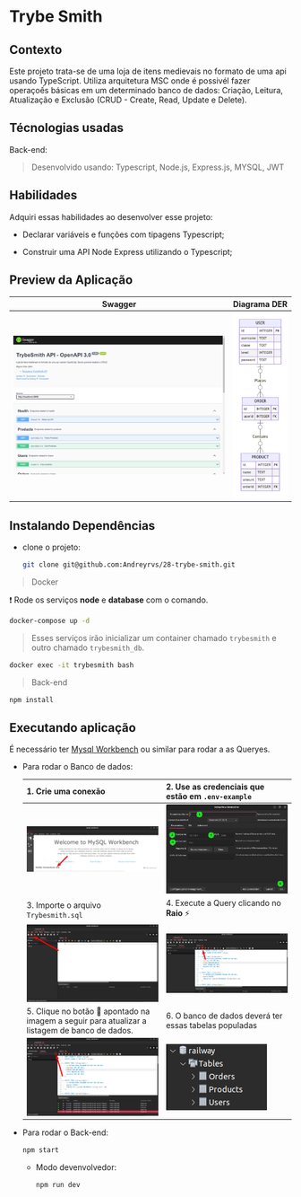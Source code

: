 # Trybe Smith

## Contexto

Este projeto trata-se de uma loja de itens medievais no formato de uma api usando TypeScript. Utiliza arquitetura MSC onde é possivél fazer operaçoếs básicas em um determinado banco de dados: Criação, Leitura, Atualização e Exclusão (CRUD - Create, Read, Update e Delete).

<!-- 
> Utiliza a API []()
 -->

<!-- 
Colegas que contribuíram para a realização do projeto:

- [@colega1](https://github.com/ "github")
- [@colega2](https://github.com/ "github")
 -->

## Técnologias usadas

Back-end:
> Desenvolvido usando: Typescript, Node.js, Express.js, MYSQL, JWT

## Habilidades

Adquiri essas habilidades ao desenvolver esse projeto:

- Declarar variáveis e funções com tipagens Typescript;

- Construir uma API Node Express utilizando o Typescript;

## Preview da Aplicação

| Swagger | Diagrama DER |
| :---: | :---: |
| ![HOME](./assets/aplicacao-home.png) | ![DER](./assets/aplicacao-der.png) |

## Instalando Dependências

- clone o projeto:

  ```bash
  git clone git@github.com:Andreyrvs/28-trybe-smith.git
  ```

> Docker

  :heavy_exclamation_mark: Rode os serviços **node** e **database** com o comando.

  ```bash
  docker-compose up -d
  ```

  > Esses serviços irão inicializar um container chamado `trybesmith` e outro chamado `trybesmith_db`.

  ```bash
  docker exec -it trybesmith bash
  ```

  > Back-end

  ```bash
  npm install
  ```

## Executando aplicação

É necessário ter [Mysql Workbench](https://www.mysql.com/products/workbench/) ou similar para rodar a as Queryes.

- Para rodar o Banco de dados:

  | 1. Crie uma conexão | 2. Use as credenciais que estão em `.env-example` |
  | ----------- | ----------- |
  | ![Create Connection](./assets/aplicacao-01.png) | ![Setup Credentials](./assets/aplicacao-02.png) |
  | 3. Importe o arquivo `Trybesmith.sql` | 4. Execute a Query clicando no **Raio** :zap: |
  | ![Import the database archive](./assets/aplicacao-03.png) | ![Execute Query](./assets/aplicacao-04.png) |
  | 5. Clique no botão :arrows_counterclockwise: apontado na imagem a seguir para atualizar a listagem de banco de dados. | 6. O banco de dados deverá ter essas tabelas populadas |
  | ![Update database listing](./assets/aplicacao-05.png) | ![Database TrybeSmith](./assets/aplicacao-06.png) |

- Para rodar o Back-end:

  ```bash
  npm start
  ```

  - Modo devenvolvedor:

    ```bash
    npm run dev
    ```
